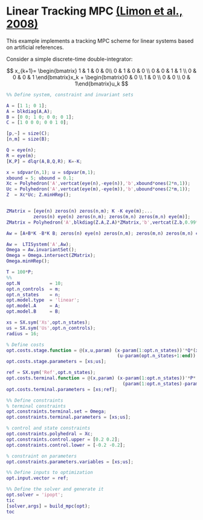 # Linear Tracking MPC [(Limon et al., 2008)](https://www.sciencedirect.com/science/article/abs/pii/S0005109808001106)

This example implements a tracking MPC scheme for linear systems based on artificial references. 

Consider a simple discrete-time double-integrator:

$$
x_{k+1}= \begin{bmatrix} 1 & 1 & 0 & 0\\ 0 & 1 & 0 & 0 \\ 0 & 0 & 1 & 1 \\ 0 & 0 & 0 & 1 \end{bmatrix}x_k + \begin{bmatrix}0 & 0 \\ 1 & 0 \\ 0 & 0 \\ 0 & 1\end{bmatrix}u_k
$$


```matlab
%% Define system, constraint and invariant sets

A = [1 1; 0 1];
A = blkdiag(A,A);
B = [0 0; 1 0; 0 0; 0 1];
C = [1 0 0 0; 0 0 1 0];

[p,~] = size(C);
[n,m] = size(B);

Q = eye(n);
R = eye(m);
[K,P] = dlqr(A,B,Q,R); K=-K;

x = sdpvar(n,1); u = sdpvar(m,1);
xbound = 5; ubound = 0.1;
Xc = Polyhedron('A',vertcat(eye(n),-eye(n)),'b',xbound*ones(2*n,1));
Uc = Polyhedron('A',vertcat(eye(m),-eye(m)),'b',ubound*ones(2*m,1));
Z  = Xc*Uc; Z.minHRep();


ZMatrix = [eye(n) zeros(n) zeros(n,m); K -K eye(m);...
          zeros(n) eye(n) zeros(n,m); zeros(m,n) zeros(m,n) eye(m)];
ZMatrix = Polyhedron('A',blkdiag(Z.A,Z.A)*ZMatrix,'b',vertcat(Z.b,0.99*Z.b));

Aw = [A+B*K -B*K B; zeros(n) eye(n) zeros(n,m); zeros(m,n) zeros(m,n) eye(m)];

Aw =  LTISystem('A',Aw);
Omega = Aw.invariantSet();
Omega = Omega.intersect(ZMatrix);
Omega.minHRep();

T = 100*P;
%%
opt.N           = 10;
opt.n_controls  = m;
opt.n_states    = n;
opt.model.type	= 'linear';
opt.model.A     = A;
opt.model.B     = B;

xs = SX.sym('Xs',opt.n_states);
us = SX.sym('Us',opt.n_controls);
radius = 16;

% Define costs
opt.costs.stage.function = @(x,u,param) (x-param(1:opt.n_states))'*Q*(x-param(1:opt.n_states)) + ...
                                         (u-param(opt.n_states+1:end))'*R*(u-param(opt.n_states+1:end));
opt.costs.stage.parameters = [xs;us];

ref = SX.sym('Ref',opt.n_states);
opt.costs.terminal.function = @(x,param) (x-param(1:opt.n_states))'*P*(x-param(1:opt.n_states)) + ...
                                           (param(1:opt.n_states)-param(opt.n_states+1:end))'*T*(param(1:opt.n_states)-param(opt.n_states+1:end));
opt.costs.terminal.parameters = [xs;ref];

%% Define constraints
% terminal constraints
opt.constraints.terminal.set = Omega;
opt.constraints.terminal.parameters = [xs;us];

% control and state constraints
opt.constraints.polyhedral = Xc;
opt.constraints.control.upper = [0.2 0.2];
opt.constraints.control.lower = [-0.2 -0.2];

% constraint on parameters
opt.constraints.parameters.variables = [xs;us];

%% Define inputs to optimization
opt.input.vector = ref;

%% Define the solver and generate it
opt.solver = 'ipopt';
tic
[solver,args] = build_mpc(opt);
toc
```